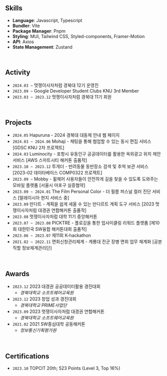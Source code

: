 ## Skills
- **Language**: Javascript, Typescript
- **Bundler**: Vite
- **Package Manager**: Pnpm
- **Styling**: MUI, Tailwind CSS, Styled-components, Framer-Motion
- **API**: Axios 
- **State Management**: Zustand
<br/>

## Activity
- `2024.03 ~` 멋쟁이사자처럼 경북대 12기 운영진
- `2023.09 ~` Google Developer Student Clubs KNU 3rd Member
- `2023.03 ~ 2023.12` 멋쟁이사자처럼 경북대 11기 회원
<br/>


## Projects
- `2024.05` Hapuruna - 2024 경북대 대동제 안내 웹 페이지
- `2024.03 ~ 2024.06` Mohaji - 채팅을 통해 협업할 수 있는 동시 편집 서비스 [GDSC KNU 2차 프로젝트]
- `2024.03` Luminocity - 포항시 유동인구 공공데이터를 활용한 옥외광고 위치 제안 서비스 [AWS 스마트시티 해커톤 출품작]
- `2023.10 ~ 2023.12` 투개더 - 반려동물 동반장소 검색 및 추억 보관 서비스 [2023-02 데이타베이스 COMP0322 프로젝트]
- `2023.09 ~` Mobby - 휠체어 사용자들이 안전하게 길을 찾을 수 있도록 도와주는 모바일 플랫폼 [서울시 마포구 실증협약]
- `2023.09 ~ 2024.01` The Film Personal Color - 더 필름 퍼스널 컬러 진단 서비스 [말레이시아 현지 서비스 중]
- `2023.09` 만다트 - 계획을 쉽게 세울 수 있는 만다르트 계획 도구 서비스 [2023 멋쟁이사자처럼 대경권 연합해커톤 출품작]
- `2023.08` 멋쟁이사자처럼 대학 11기 중앙해커톤
- `2023.07 ~ 2023.08` PICKTRE - 플로깅을 통한 업사이클링 리워드 플랫폼 [제10회 대한민국 SW융합 해커톤대회 출품작]
- `2023.06 ~ 2023.07` 제11회 K-hackathon
- `2021.02 ~ 2022.11` 면회신청관리체계 - 계룡대 전군 장병 면회 업무 체계화 [공본직할 정보체계관리단]
<br/>

## Awards
- `2023.12` 2023 대경권 공공데이터활용 경진대회
  - *경북대학교 소프트웨어교육원*
- `2023.12` 2023 창업 성과 경진대회
  - *경북대학교 PRIME사업단*
- `2023.09` 2023 멋쟁이사자처럼 대경권 연합해커톤
  - *경북대학교 소프트웨어교육원*
- `2021.02` 2021 SW중심대학 공동해커톤
  - *정보통신기획평가원*
<br/>

## Certifications
- `2023.10` TOPCIT 20th; 523 Points (Level 3, Top 16%)

<!--
**junyeokk/junyeokk** is a ✨ _special_ ✨ repository because its `README.md` (this file) appears on your GitHub profile.

Here are some ideas to get you started:

- 🔭 I’m currently working on ...
- 🌱 I’m currently learning ...
- 👯 I’m looking to collaborate on ...
- 🤔 I’m looking for help with ...
- 💬 Ask me about ...
- 📫 How to reach me: ...
- 😄 Pronouns: ...
- ⚡ Fun fact: ...
-->
